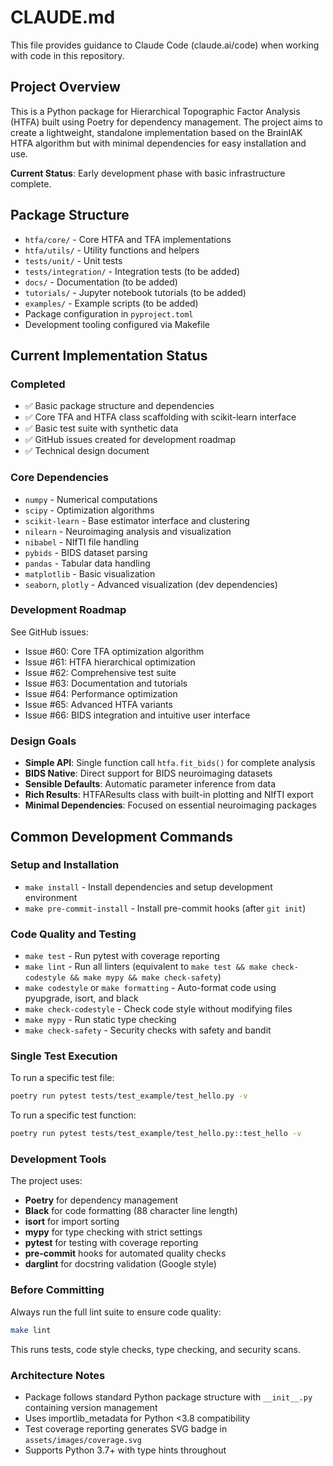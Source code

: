 # CLAUDE.md

This file provides guidance to Claude Code (claude.ai/code) when working with code in this repository.

## Project Overview

This is a Python package for Hierarchical Topographic Factor Analysis (HTFA) built using Poetry for dependency management. The project aims to create a lightweight, standalone implementation based on the BrainIAK HTFA algorithm but with minimal dependencies for easy installation and use.

**Current Status**: Early development phase with basic infrastructure complete.

## Package Structure

- `htfa/core/` - Core HTFA and TFA implementations
- `htfa/utils/` - Utility functions and helpers
- `tests/unit/` - Unit tests
- `tests/integration/` - Integration tests (to be added)
- `docs/` - Documentation (to be added)
- `tutorials/` - Jupyter notebook tutorials (to be added)
- `examples/` - Example scripts (to be added)
- Package configuration in `pyproject.toml`
- Development tooling configured via Makefile

## Current Implementation Status

### Completed
- ✅ Basic package structure and dependencies
- ✅ Core TFA and HTFA class scaffolding with scikit-learn interface
- ✅ Basic test suite with synthetic data
- ✅ GitHub issues created for development roadmap
- ✅ Technical design document

### Core Dependencies
- `numpy` - Numerical computations
- `scipy` - Optimization algorithms  
- `scikit-learn` - Base estimator interface and clustering
- `nilearn` - Neuroimaging analysis and visualization
- `nibabel` - NIfTI file handling
- `pybids` - BIDS dataset parsing
- `pandas` - Tabular data handling
- `matplotlib` - Basic visualization
- `seaborn`, `plotly` - Advanced visualization (dev dependencies)

### Development Roadmap
See GitHub issues:
- Issue #60: Core TFA optimization algorithm
- Issue #61: HTFA hierarchical optimization
- Issue #62: Comprehensive test suite
- Issue #63: Documentation and tutorials
- Issue #64: Performance optimization
- Issue #65: Advanced HTFA variants
- Issue #66: BIDS integration and intuitive user interface

### Design Goals
- **Simple API**: Single function call `htfa.fit_bids()` for complete analysis
- **BIDS Native**: Direct support for BIDS neuroimaging datasets
- **Sensible Defaults**: Automatic parameter inference from data
- **Rich Results**: HTFAResults class with built-in plotting and NIfTI export
- **Minimal Dependencies**: Focused on essential neuroimaging packages

## Common Development Commands

### Setup and Installation
- `make install` - Install dependencies and setup development environment
- `make pre-commit-install` - Install pre-commit hooks (after `git init`)

### Code Quality and Testing
- `make test` - Run pytest with coverage reporting
- `make lint` - Run all linters (equivalent to `make test && make check-codestyle && make mypy && make check-safety`)
- `make codestyle` or `make formatting` - Auto-format code using pyupgrade, isort, and black
- `make check-codestyle` - Check code style without modifying files
- `make mypy` - Run static type checking
- `make check-safety` - Security checks with safety and bandit

### Single Test Execution
To run a specific test file:
```bash
poetry run pytest tests/test_example/test_hello.py -v
```

To run a specific test function:
```bash
poetry run pytest tests/test_example/test_hello.py::test_hello -v
```

### Development Tools

The project uses:
- **Poetry** for dependency management
- **Black** for code formatting (88 character line length)
- **isort** for import sorting
- **mypy** for type checking with strict settings
- **pytest** for testing with coverage reporting
- **pre-commit** hooks for automated quality checks
- **darglint** for docstring validation (Google style)

### Before Committing

Always run the full lint suite to ensure code quality:
```bash
make lint
```

This runs tests, code style checks, type checking, and security scans.

### Architecture Notes

- Package follows standard Python package structure with `__init__.py` containing version management
- Uses importlib_metadata for Python <3.8 compatibility
- Test coverage reporting generates SVG badge in `assets/images/coverage.svg`
- Supports Python 3.7+ with type hints throughout